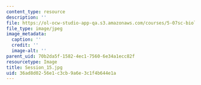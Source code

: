 ```yaml
---
content_type: resource
description: ''
file: https://ol-ocw-studio-app-qa.s3.amazonaws.com/courses/5-07sc-biological-chemistry-i-fall-2013/36ad8d0256e1c3cb9a6e3c1f4b644e1a_Session_15.jpg
file_type: image/jpeg
image_metadata:
  caption: ''
  credit: ''
  image-alt: ''
parent_uid: 70b2da5f-1582-4ec1-7560-6e34a1ecc82f
resourcetype: Image
title: Session_15.jpg
uid: 36ad8d02-56e1-c3cb-9a6e-3c1f4b644e1a
---
```


